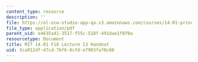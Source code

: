 ```yaml
---
content_type: resource
description: ''
file: https://ol-ocw-studio-app-qa.s3.amazonaws.com/courses/14-01-principles-of-microeconomics-fall-2018/3ca912dfd7cd7bf68cfde7903faf0c68_MIT14_01F18_handout13.pdf
file_type: application/pdf
parent_uid: e4635a41-3517-f55c-518f-491dae1f8f0a
resourcetype: Document
title: MIT 14.01 F18 Lecture 13 Handout
uid: 3ca912df-d7cd-7bf6-8cfd-e7903faf0c68
---
```

